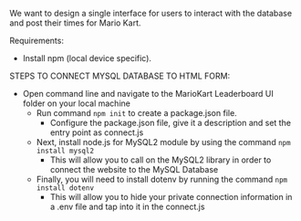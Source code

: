 We want to design a single interface for users to interact with the database and post their times for Mario Kart.

Requirements:

- Install npm (local device specific).

STEPS TO CONNECT MYSQL DATABASE TO HTML FORM:
- Open command line and navigate to the MarioKart Leaderboard UI folder on your local machine
  - Run command `npm init` to create a package.json file.
    - Configure the package.json file, give it a description and set the entry point as connect.js
  - Next, install node.js for MySQL2 module by using the command `npm install mysql2` 
    - This will allow you to call on the MySQL2 library in order to connect the website to the MySQL Database
  - Finally, you will need to install dotenv by running the command `npm install dotenv`
    - This will allow you to hide your private connection information in a .env file and tap into it in the connect.js